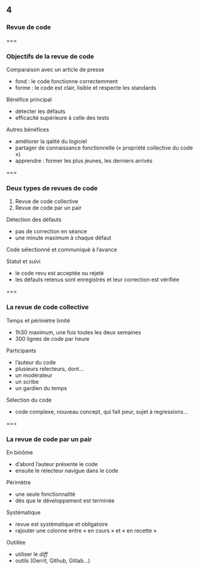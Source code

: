 <!-- .slide: data-background-image="images/swcraftmanship.jpg" data-background-size="100%" class="chapter" -->
## 4
### Revue de code

===

<!-- .slide: class="slide" -->
### Objectifs de la revue de code
 
Comparaison avec un article de presse
 - fond : le code fonctionne correctemment
 - forme : le code est clair, lisible et respecte les standards
 
Bénéfice principal
 - détecter les défauts
 - efficacité supérieure à celle des tests

Autres bénéfices
 - améliorer la qalité du logiciel
 - partager de connaissance fonctionnelle (« propriété collective du code »)
 - apprendre : former les plus jeunes, les derniers arrivés

===

<!-- .slide: class="slide" -->
### Deux types de revues de code
 
 1. Revue de code collective
 2. Revue de code par un pair

Détection des défauts
 - pas de correction en séance
 - une minute maximum à chaque défaut

Code sélectionné et communiqué à l’avance

Statut et suivi
 - le code revu est acceptée ou rejeté
 - les défauts retenus sont enregistrés et leur correction est vérifiée

===

<!-- .slide: class="slide" -->
### La revue de code collective

Temps et périmètre limité
 - 1h30 maximum, une fois toutes les deux semaines
 - 300 lignes de code par heure
 
Participants
 - l’auteur du code
 - plusieurs relecteurs, dont…
 - un modérateur
 - un scribe
 - un gardien du temps
 
Sélection du code
 - code complexe, nouveau concept, qui fait peur, sujet à regressions…

===

<!-- .slide: class="slide" -->
### La revue de code par un pair

En binôme
 - d’abord l’auteur présente le code
 - ensuite le relecteur navigue dans le code

Périmètre
 - une seule fonctionnalité
 - dès que le développement est terminée
 
Systématique
 - revue est systématique et obligatoire
 - rajouter une colonne entre « en cours » et « en recette »

Outillée
 - utiliser le _diff_
 - outils (Gerrit, Github, Gitlab…)
